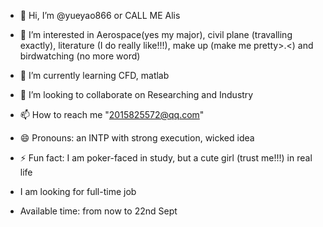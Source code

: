 - 👋 Hi, I’m @yueyao866 or CALL ME Alis
- 👀 I’m interested in Aerospace(yes my major), civil plane (travalling exactly), literature (I do really like!!!), make up (make me pretty>.<) and birdwatching (no more word)
- 🌱 I’m currently learning CFD, matlab
- 💞️ I’m looking to collaborate on Researching and Industry
- 📫 How to reach me "2015825572@qq.com"
- 😄 Pronouns: an INTP with strong execution, wicked idea
- ⚡ Fun fact: I am poker-faced in study, but a cute girl (trust me!!!) in real life

- I am looking for full-time job
- Available time: from now to 22nd Sept 
<!---
yueyao866/yueyao866 is a ✨ special ✨ repository because its `README.md` (this file) appears on your GitHub profile.
You can click the Preview link to take a look at your changes.
--->
